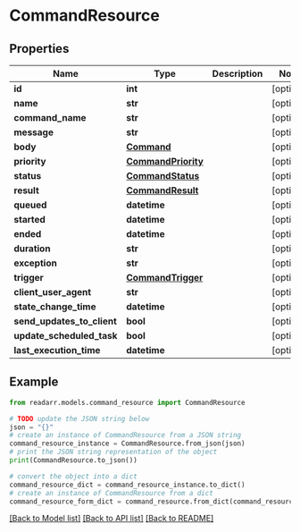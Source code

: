 # CommandResource


## Properties

Name | Type | Description | Notes
------------ | ------------- | ------------- | -------------
**id** | **int** |  | [optional] 
**name** | **str** |  | [optional] 
**command_name** | **str** |  | [optional] 
**message** | **str** |  | [optional] 
**body** | [**Command**](Command.md) |  | [optional] 
**priority** | [**CommandPriority**](CommandPriority.md) |  | [optional] 
**status** | [**CommandStatus**](CommandStatus.md) |  | [optional] 
**result** | [**CommandResult**](CommandResult.md) |  | [optional] 
**queued** | **datetime** |  | [optional] 
**started** | **datetime** |  | [optional] 
**ended** | **datetime** |  | [optional] 
**duration** | **str** |  | [optional] 
**exception** | **str** |  | [optional] 
**trigger** | [**CommandTrigger**](CommandTrigger.md) |  | [optional] 
**client_user_agent** | **str** |  | [optional] 
**state_change_time** | **datetime** |  | [optional] 
**send_updates_to_client** | **bool** |  | [optional] 
**update_scheduled_task** | **bool** |  | [optional] 
**last_execution_time** | **datetime** |  | [optional] 

## Example

```python
from readarr.models.command_resource import CommandResource

# TODO update the JSON string below
json = "{}"
# create an instance of CommandResource from a JSON string
command_resource_instance = CommandResource.from_json(json)
# print the JSON string representation of the object
print(CommandResource.to_json())

# convert the object into a dict
command_resource_dict = command_resource_instance.to_dict()
# create an instance of CommandResource from a dict
command_resource_form_dict = command_resource.from_dict(command_resource_dict)
```
[[Back to Model list]](../README.md#documentation-for-models) [[Back to API list]](../README.md#documentation-for-api-endpoints) [[Back to README]](../README.md)


